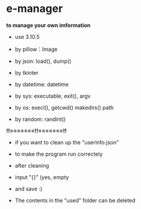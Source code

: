 # e-manager
**to manage your own imformation**

- use 3.10.5

- by pillow：Image
- by json: load(), dump()
- by tkinter
- by datetime: datetime
- by sys: executable, exit(), argv
- by os: execl(), getcwd() makedirs() path
- by random: randint()

**!!=======!!=======!!**
- if you want to clean up the "userinfo.json"
- to make the program run correctely
- after cleaning
- input "{}" (yes, empty
- and save :)

- The contents in the "used" folder can be deleted
